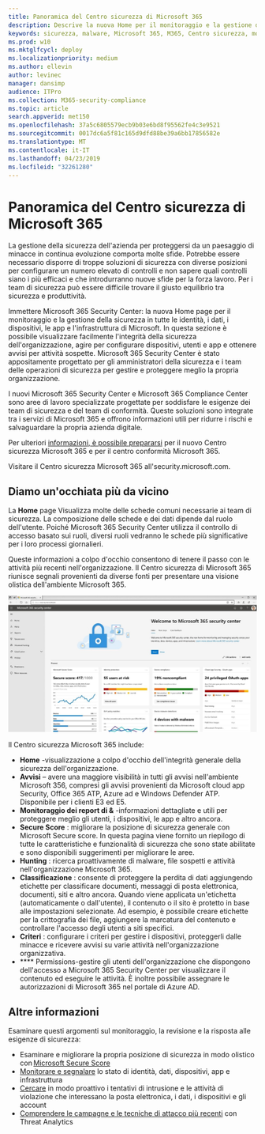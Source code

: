 ```yaml
---
title: Panoramica del Centro sicurezza di Microsoft 365
description: Descrive la nuova Home per il monitoraggio e la gestione della sicurezza in tutte le identità, i dati, i dispositivi e le app di Microsoft.
keywords: sicurezza, malware, Microsoft 365, M365, Centro sicurezza, monitoraggio, report, identità, dati, dispositivi, app
ms.prod: w10
ms.mktglfcycl: deploy
ms.localizationpriority: medium
ms.author: ellevin
author: levinec
manager: dansimp
audience: ITPro
ms.collection: M365-security-compliance
ms.topic: article
search.appverid: met150
ms.openlocfilehash: 37a5c6805579ecb9b03e6bd8f95562fe4c3e9521
ms.sourcegitcommit: 0017dc6a5f81c165d9dfd88be39a6bb17856582e
ms.translationtype: MT
ms.contentlocale: it-IT
ms.lasthandoff: 04/23/2019
ms.locfileid: "32261280"
---
```

# <a name="overview-of-the-microsoft-365-security-center"></a>Panoramica del Centro sicurezza di Microsoft 365

La gestione della sicurezza dell'azienda per proteggersi da un paesaggio di minacce in continua evoluzione comporta molte sfide. Potrebbe essere necessario disporre di troppe soluzioni di sicurezza con diverse posizioni per configurare un numero elevato di controlli e non sapere quali controlli siano i più efficaci e che introdurranno nuove sfide per la forza lavoro. Per i team di sicurezza può essere difficile trovare il giusto equilibrio tra sicurezza e produttività.

Immettere Microsoft 365 Security Center: la nuova Home page per il monitoraggio e la gestione della sicurezza in tutte le identità, i dati, i dispositivi, le app e l'infrastruttura di Microsoft. In questa sezione è possibile visualizzare facilmente l'integrità della sicurezza dell'organizzazione, agire per configurare dispositivi, utenti e app e ottenere avvisi per attività sospette. Microsoft 365 Security Center è stato appositamente progettato per gli amministratori della sicurezza e i team delle operazioni di sicurezza per gestire e proteggere meglio la propria organizzazione.

I nuovi Microsoft 365 Security Center e Microsoft 365 Compliance Center sono aree di lavoro specializzate progettate per soddisfare le esigenze dei team di sicurezza e del team di conformità. Queste soluzioni sono integrate tra i servizi di Microsoft 365 e offrono informazioni utili per ridurre i rischi e salvaguardare la propria azienda digitale.

Per ulteriori [informazioni, è possibile prepararsi](https://docs.microsoft.com/en-us/office365/securitycompliance/microsoft-security-and-compliance) per il nuovo Centro sicurezza Microsoft 365 e per il centro conformità Microsoft 365.

Visitare il Centro sicurezza Microsoft 365 all'security.microsoft.com.  

## <a name="lets-take-a-closer-look"></a>Diamo un'occhiata più da vicino

La **Home** page Visualizza molte delle schede comuni necessarie ai team di sicurezza. La composizione delle schede e dei dati dipende dal ruolo dell'utente. Poiché Microsoft 365 Security Center utilizza il controllo di accesso basato sui ruoli, diversi ruoli vedranno le schede più significative per i loro processi giornalieri.  

Queste informazioni a colpo d'occhio consentono di tenere il passo con le attività più recenti nell'organizzazione. Il Centro sicurezza di Microsoft 365 riunisce segnali provenienti da diverse fonti per presentare una visione olistica dell'ambiente Microsoft 365.

![Homepage Microsoft 365 per la sicurezza](./media/security-docs/home.jpg)

Il Centro sicurezza Microsoft 365 include:

* **Home** -visualizzazione a colpo d'occhio dell'integrità generale della sicurezza dell'organizzazione.
* **Avvisi** – avere una maggiore visibilità in tutti gli avvisi nell'ambiente Microsoft 356, compresi gli avvisi provenienti da Microsoft cloud app Security, Office 365 ATP, Azure ad e Windows Defender ATP. Disponibile per i clienti E3 ed E5.  
* **Monitoraggio dei report di &** -informazioni dettagliate e utili per proteggere meglio gli utenti, i dispositivi, le app e altro ancora. 
* **Secure Score** : migliorare la posizione di sicurezza generale con Microsoft Secure score. In questa pagina viene fornito un riepilogo di tutte le caratteristiche e funzionalità di sicurezza che sono state abilitate e sono disponibili suggerimenti per migliorare le aree.
* **Hunting** : ricerca proattivamente di malware, file sospetti e attività nell'organizzazione Microsoft 365.
* **Classificazione** : consente di proteggere la perdita di dati aggiungendo etichette per classificare documenti, messaggi di posta elettronica, documenti, siti e altro ancora. Quando viene applicata un'etichetta (automaticamente o dall'utente), il contenuto o il sito è protetto in base alle impostazioni selezionate. Ad esempio, è possibile creare etichette per la crittografia dei file, aggiungere la marcatura del contenuto e controllare l'accesso degli utenti a siti specifici.
* **Criteri** : configurare i criteri per gestire i dispositivi, proteggerli dalle minacce e ricevere avvisi su varie attività nell'organizzazione organizzativa.
* **** Permissions-gestire gli utenti dell'organizzazione che dispongono dell'accesso a Microsoft 365 Security Center per visualizzare il contenuto ed eseguire le attività. È inoltre possibile assegnare le autorizzazioni di Microsoft 365 nel portale di Azure AD.

## <a name="learn-more"></a>Altre informazioni

Esaminare questi argomenti sul monitoraggio, la revisione e la risposta alle esigenze di sicurezza:

* Esaminare e migliorare la propria posizione di sicurezza in modo olistico con [Microsoft Secure Score](microsoft-secure-score.md)
* [Monitorare e segnalare](monitoring-and-reporting.md) lo stato di identità, dati, dispositivi, app e infrastruttura
* [Cercare](hunting.md) in modo proattivo i tentativi di intrusione e le attività di violazione che interessano la posta elettronica, i dati, i dispositivi e gli account
* [Comprendere le campagne e le tecniche di attacco più recenti](latest-attack-campaigns.md) con Threat Analytics
